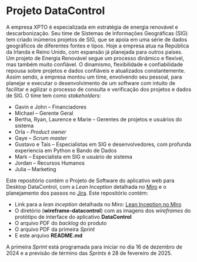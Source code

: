 # Projeto DataControl
A empresa XPTO é especializada em estratégia de energia renovável e descarbonização. Seu time de Sistemas de Informações Geográficas (SIG) tem criado inúmeros projetos de SIG, que se apoia em uma série de dados geográficos de diferentes fontes e tipos. Hoje a empresa atua na República da Irlanda e Reino Unido, com expansão já planejada para outros países. Um projeto de Energia Renovável segue um processo dinâmico e flexível, mas também muito confiável. O dinamismo, flexibilidade e confiabilidade repousa sobre projetos e dados confiáveis e atualizados constantemente. Assim sendo, a empresa montou um time, envolvendo seu pessoal, para planejar e executar o desenvolvimento de um software com intuito de facilitar e agilizar o processo de consulta e verificação dos projetos e dados de SIG.  O time tem como *stakeholders*:
* Gavin e John – Financiadores
* Michael – Gerente Geral
* Bertha, Ryan, Laurence e Marie – Gerentes de projetos e usuários do sistema
* Orla – *Product owner*
* Gaye – *Scrum master*
* Gustavo e Taís – Especialistas em SIG e desenvolvedores, com profunda experiencia em Python e Bando de Dados
* Mark – Especialista em SIG e usuário de sistema
* Jordan – Recursos Humanos
* Julia – Marketing
  
Este repositório contém o Projeto de Software do aplicativo web para Desktop DataControl, com a *Lean Inception* detalhada no [Miro](https://miro.com/) e o planejamento dos passos no [Jira](https://www.atlassian.com/software/jira?referer=jira.com).  Este repositório contém:
* Link para a *lean inception* detalhada no Miro: [Lean Inception no Miro](https://miro.com/app/board/uXjVL9NOoFE=/?share_link_id=749814013207)
* O diretório (**wireframe-datacontrol**) com as imagens dos *wireframes* do protótipo de interface do aplicativo **DataControl**
* O arquivo PDF do *backlog* do produto
* O arquivo PDF da primeira *Sprint*
* E este arquivo **README.md**

A primeira *Sprint* está programada para iniciar no dia 16 de dezembro de 2024 e a previsão de término das *Sprints* é 28 de fevereiro de 2025.
